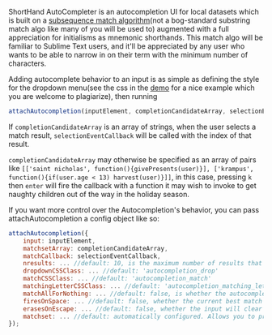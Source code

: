 ShortHand AutoCompleter is an autocompletion UI for local datasets which is built on a [subsequence match algorithm](https://github.com/makoConstruct/CleverMatcher)(not a bog-standard substring match algo like many of you will be used to) augmented with a full appreciation for initialisms as mnemonic shorthands. This match algo will be familiar to Sublime Text users, and it'll be appreciated by any user who wants to be able to narrow in on their term with the minimum number of characters.

Adding autocomplete behavior to an input is as simple as defining the style for the dropdown menu(see the css in the [demo](http://makopool.com/autocompleteDemo.html) for a nice example which you are welcome to plagiarize), then running
```javascript
attachAutocompletion(inputElement, completionCandidateArray, selectionEventCallback);
```
If `completionCandidateArray` is an array of strings, when the user selects a match result, `selectionEventCallback` will be called with the index of that result.

`completionCandidateArray` may otherwise be specified as an array of pairs like `[['saint nicholas', function(){givePresents(user)}], ['krampus', function(){if(user.age < 13) harvest(user)}]]`, in this case, pressing `k` then `enter` will fire the callback with a function it may wish to invoke to get naughty children out of the way in the holiday season.

If you want more control over the Autocompletion's behavior, you can pass attachAutocompletion a config object like so:
```javascript
attachAutocompletion({
	input: inputElement,
	matchsetArray: completionCandidateArray,
	matchCallback: selectionEventCallback,
	nresults: ... //default: 10, is the maximum number of results that will be returned from a query
	dropdownCSSClass: ... //default: 'autocompletion_drop'
	matchCSSClass: ... //default: 'autocompletion_match'
	matchingLetterCSSClass: ... //default: 'autocompletion_matching_letter'
	matchAllForNothing: ... //default: false, is whether the autocomplete will get matches when the input is empty
	firesOnSpace: ... //default: false, whether the current best match will be selected when the user presses space
	erasesOnEscape: ... //default: false, whether the input will clear when the user presses escape
	matchset: ... //default: automatically configured. Allows you to prepare your own shac MatchSet. Not recommended.
});
```